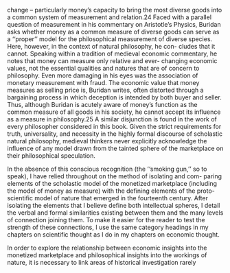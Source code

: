 change – particularly money’s capacity to bring the most diverse goods into a common system of measurement and relation.24 Faced with a parallel question of measurement in his commentary on Aristotle’s Physics, Buridan asks whether money as a common measure of diverse goods can serve as a ‘‘proper’’ model for the philosophical measurement of diverse  species. Here, however, in the context of natural philosophy, he con- cludes that it cannot. Speaking within a tradition of medieval economic  commentary, he notes that money can measure only relative and ever- changing economic values, not the essential qualities and natures that are  of concern to philosophy. Even more damaging in his eyes was the association of monetary measurement with fraud. The economic value that money measures as selling price is, Buridan writes, often distorted through a bargaining process in which deception is intended by both buyer and seller. Thus, although Buridan is acutely aware of money’s function as the common measure of all goods in his society, he cannot accept its influence as a measure in philosophy.25 A similar disjunction is found in the work of every philosopher considered in this book. Given the strict requirements for truth, universality, and necessity in the highly formal discourse of scholastic natural philosophy, medieval thinkers never explicitly acknowledge the influence of any model drawn from the tainted sphere of the marketplace on their philosophical speculation.

In the absence of this conscious recognition (the ‘‘smoking gun,’’ so to  speak), I have relied throughout on the method of isolating and com- paring elements of the scholastic model of the monetized marketplace  (including the model of money as measure) with the defining elements of the proto-scientific model of nature that emerged in the fourteenth century. After isolating the elements that I believe define both intellectual spheres, I detail the verbal and formal similarities existing between them and the many levels of connection joining them. To make it easier for the reader to test the strength of these connections, I use the same category headings in my chapters on scientific thought as I do in my chapters on economic thought.

In order to explore the relationship between economic insights into the monetized marketplace and philosophical insights into the workings of nature, it is necessary to link areas of historical investigation rarely
